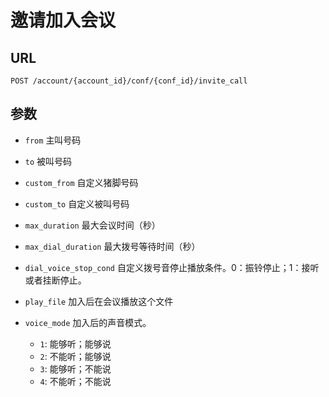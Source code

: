 # 邀请加入会议

## URL

```
POST /account/{account_id}/conf/{conf_id}/invite_call
```

## 参数

- `from` 主叫号码
- `to` 被叫号码
- `custom_from` 自定义猪脚号码
- `custom_to` 自定义被叫号码
- `max_duration` 最大会议时间（秒）
- `max_dial_duration` 最大拨号等待时间（秒）
- `dial_voice_stop_cond` 自定义拨号音停止播放条件。0：振铃停止；1：接听或者挂断停止。
- `play_file` 加入后在会议播放这个文件
- `voice_mode` 加入后的声音模式。

  - `1`: 能够听；能够说
  - `2`: 不能听；能够说
  - `3`: 能够听；不能说
  - `4`: 不能听；不能说
